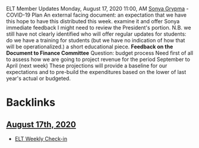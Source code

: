 ELT Member Updates
Monday, August 17, 2020 11:00, AM 
[Sonya Grypma](<Sonya Grypma.md>) - COVID-19 Plan 
    An external facing document: an expectation that we have this
        hope to have this distributed this week. 
        examine it and offer Sonya immediate feedback
    I might need to review the President's portion. 
    N.B. we still have not clearly identified who will offer regular updates for students:
        do we have a training for students (but we have no indication of how that will be operationalized.)
            a short educational piece. 
**Feedback on the Document to Finance Committee**
    Question: budget process
        Need first of all to assess how we are going to project revenue for the period September to April (next week)
            These projections will provide a baseline for our expectations and to pre-build the expenditures based on the lower of last year's actual or budgeted. 

# Backlinks
## [August 17th, 2020](<August 17th, 2020.md>)
- [ELT Weekly Check-in](<ELT Weekly Check-in.md>)

